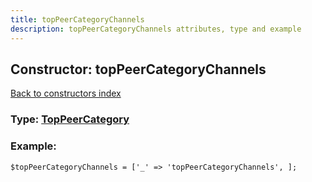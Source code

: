 ```yaml
---
title: topPeerCategoryChannels
description: topPeerCategoryChannels attributes, type and example
---
```

## Constructor: topPeerCategoryChannels  
[Back to constructors index](index.md)






### Type: [TopPeerCategory](../types/TopPeerCategory.md)


### Example:

```
$topPeerCategoryChannels = ['_' => 'topPeerCategoryChannels', ];
```  

